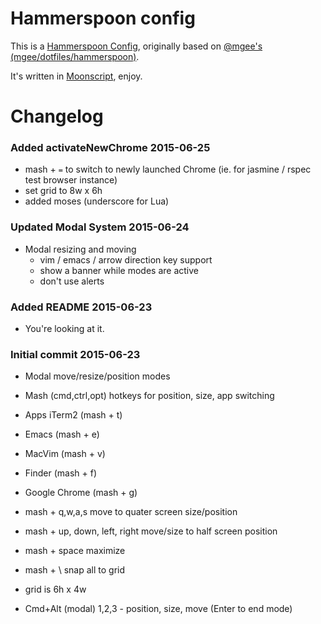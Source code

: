 # Hammerspoon config

This is a [Hammerspoon Config][1], originally based on [@mgee's][2] [(mgee/dotfiles/hammerspoon)][3].

It's written in [Moonscript][4], enjoy.

# Changelog

### Added activateNewChrome 2015-06-25

- mash + `=` to switch to newly launched Chrome (ie. for jasmine / rspec test browser instance)
- set grid to 8w x 6h
- added moses (underscore for Lua)

### Updated Modal System 2015-06-24

- Modal resizing and moving
    - vim / emacs / arrow direction key support
    - show a banner while modes are active
    - don't use alerts

### Added README 2015-06-23

- You're looking at it.

### Initial commit 2015-06-23

- Modal move/resize/position modes
- Mash (cmd,ctrl,opt) hotkeys for position, size, app switching

- Apps iTerm2 (mash + t)
- Emacs (mash + e)
- MacVim (mash + v)
- Finder (mash + f)
- Google Chrome (mash + g)

- mash + q,w,a,s move to quater screen size/position
- mash + up, down, left, right move/size to half screen position
- mash + space maximize
- mash + \ snap all to grid
- grid is 6h x 4w

- Cmd+Alt (modal) 1,2,3 - position, size, move (Enter to end mode)

[1]: http://www.hammerspoon.org/
[2]: https://github.com/mgee
[3]: https://github.com/mgee/dotfiles/tree/master/hammerspoon
[4]: http://moonscript.org
